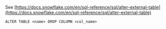 See [https://docs.snowflake.com/en/sql-reference/sql/alter-external-table](https://docs.snowflake.com/en/sql-reference/sql/alter-external-table)
```
ALTER TABLE <name> DROP COLUMN <col_name>
```
